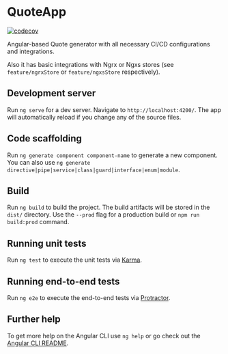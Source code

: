 # QuoteApp

[![codecov](https://codecov.io/gh/EduardLubomirsky/quote-app/branch/master/graph/badge.svg?token=RQ4U5VSLM6)](https://codecov.io/gh/EduardLubomirsky/quote-app)

Angular-based Quote generator with all necessary CI/CD configurations and integrations. 

Also it has basic integrations with Ngrx or Ngxs stores (see `feature/ngrxStore` or `feature/ngxsStore` respectively). 

## Development server

Run `ng serve` for a dev server. Navigate to `http://localhost:4200/`. The app will automatically reload if you change any of the source files.

## Code scaffolding

Run `ng generate component component-name` to generate a new component. You can also use `ng generate directive|pipe|service|class|guard|interface|enum|module`.

## Build

Run `ng build` to build the project. The build artifacts will be stored in the `dist/` directory.
Use the `--prod` flag for a production build or `npm run build:prod` command.

## Running unit tests

Run `ng test` to execute the unit tests via [Karma](https://karma-runner.github.io).

## Running end-to-end tests

Run `ng e2e` to execute the end-to-end tests via [Protractor](http://www.protractortest.org/).

## Further help

To get more help on the Angular CLI use `ng help` or go check out the [Angular CLI README](https://github.com/angular/angular-cli/blob/master/README.md).
